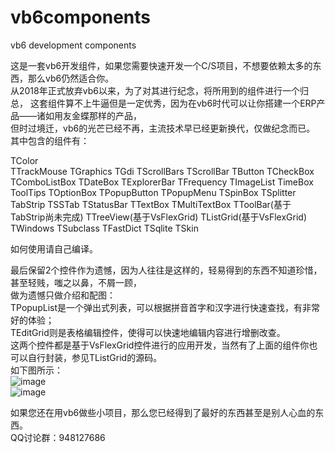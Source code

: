 # vb6components
 vb6 development components 

这是一套vb6开发组件，如果您需要快速开发一个C/S项目，不想要依赖太多的东西，那么vb6仍然适合你。    
从2018年正式放弃vb6以来，为了对其进行纪念，将所用到的组件进行一个归总，
这套组件算不上牛逼但是一定优秀，因为在vb6时代可以让你搭建一个ERP产品——诸如用友金蝶那样的产品，   
但时过境迁，vb6的光芒已经不再，主流技术早已经更新换代，仅做纪念而已。   
其中包含的组件有：    

TColor  
TTrackMouse
TGraphics
TGdi
TScrollBars
TScrollBar
TButton
TCheckBox
TComboListBox
TDateBox
TExplorerBar
TFrequency
TImageList
TimeBox
ToolTips
TOptionBox
TPopupButton
TPopupMenu
TSpinBox
TSplitter
TabStrip
TSSTab
TStatusBar
TTextBox
TMultiTextBox
TToolBar(基于TabStrip尚未完成)
TTreeView(基于VsFlexGrid)
TListGrid(基于VsFlexGrid)
TWindows
TSubclass
TFastDict
TSqlite
TSkin

如何使用请自己编译。   
   
最后保留2个控件作为遗憾，因为人往往是这样的，轻易得到的东西不知道珍惜，甚至轻贱，嗤之以鼻，不屑一顾，   
做为遗憾只做介绍和配图：   
TPopupList是一个弹出式列表，可以根据拼音首字和汉字进行快速查找，有非常好的体验；   
TEditGrid则是表格编辑控件，使得可以快速地编辑内容进行增删改查。   
这两个控件都是基于VsFlexGrid控件进行的应用开发，当然有了上面的组件你也可以自行封装，参见TListGrid的源码。   
如下图所示：   
![image](https://github.com/bzmework/vb6components/blob/master/20200320195402.jpg)      
![image](https://github.com/bzmework/vb6components/blob/master/20200320195940.jpg)     

如果您还在用vb6做些小项目，那么您已经得到了最好的东西甚至是别人心血的东西。   
QQ讨论群：948127686
